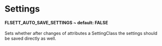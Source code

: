 
# Settings

#### **FLSETT_AUTO_SAVE_SETTINGS** ~ default: FALSE 

Sets whether after changes of attributes a SettingClass the settings should be saved directly as well.